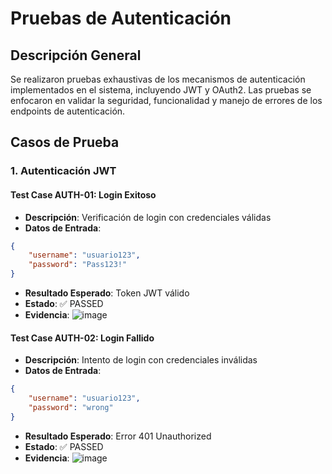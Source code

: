 # Pruebas de Autenticación
## Descripción General
Se realizaron pruebas exhaustivas de los mecanismos de autenticación implementados en el sistema, incluyendo JWT y OAuth2. Las pruebas se enfocaron en validar la seguridad, funcionalidad y manejo de errores de los endpoints de autenticación.
## Casos de Prueba
### 1. Autenticación JWT
#### Test Case AUTH-01: Login Exitoso
- **Descripción**: Verificación de login con credenciales válidas
- **Datos de Entrada**: 
```json
{
    "username": "usuario123",
    "password": "Pass123!"
}
```
- **Resultado Esperado**: Token JWT válido
- **Estado**: ✅ PASSED
- **Evidencia**:
  ![image](https://github.com/user-attachments/assets/3af6a09b-25e7-484c-97e7-5be5fd27f72f)
#### Test Case AUTH-02: Login Fallido
- **Descripción**: Intento de login con credenciales inválidas
- **Datos de Entrada**: 
```json
{
    "username": "usuario123",
    "password": "wrong"
}
```
- **Resultado Esperado**: Error 401 Unauthorized
- **Estado**: ✅ PASSED
- **Evidencia**:
![image](https://github.com/user-attachments/assets/909bc33a-b497-4aa3-80bd-a7323f0e3f6b)
